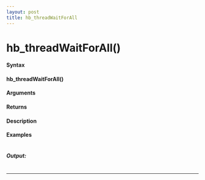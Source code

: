 ```yaml
---
layout: post
title: hb_threadWaitForAll
---
```


# hb_threadWaitForAll()


#### Syntax

#### hb_threadWaitForAll()

#### Arguments

#### Returns

#### Description

#### Examples

```

```

##### Output:

```

```

---